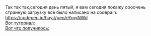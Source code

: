 Так так так,сегодня день пятый, я вам сегодня покажу оооочень странную загрузку все было написано на codepain: https://codepen.io/hayit/pen/eYmyNWd
<br>
[Вот туториал:](https://github.com/Xait/365daychallange/blob/master/day5/1.mp4)
<br>
[Вот что получилось: ](https://github.com/Xait/365daychallange/blob/master/day5/bandicam%202020-01-05%2017-29-06-471.mp4)


